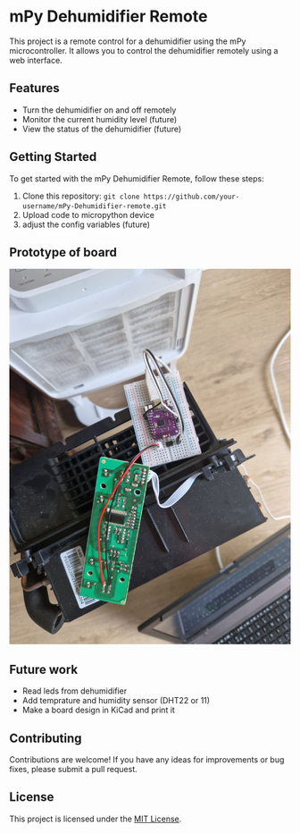 # mPy Dehumidifier Remote

This project is a remote control for a dehumidifier using the mPy microcontroller. It allows you to control the dehumidifier remotely using a web interface.

## Features

- Turn the dehumidifier on and off remotely
- Monitor the current humidity level (future)
- View the status of the dehumidifier (future)

## Getting Started

To get started with the mPy Dehumidifier Remote, follow these steps:

1. Clone this repository: `git clone https://github.com/your-username/mPy-Dehumidifier-remote.git`
2. Upload code to micropython device
3. adjust the config variables (future)

## Prototype of board
![Dehumidifier](images/prototype0.jpg)

## Future work
- Read leds from dehumidifier
- Add temprature and humidity sensor (DHT22 or 11)
- Make a board design in KiCad and print it

## Contributing

Contributions are welcome! If you have any ideas for improvements or bug fixes, please submit a pull request.

## License

This project is licensed under the [MIT License](LICENSE).
